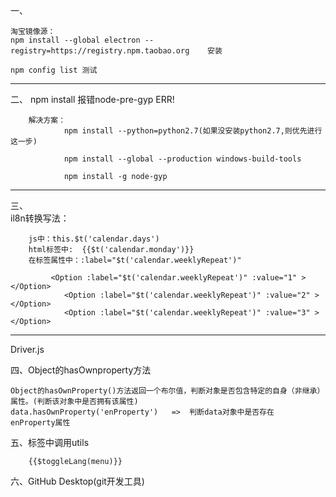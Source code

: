 
一、

	淘宝镜像源：
	npm install --global electron --registry=https://registry.npm.taobao.org	安装

	npm config list	测试

-----------------------------------------


二、
	npm install 报错node-pre-gyp ERR!

		解决方案：
				npm install --python=python2.7(如果没安装python2.7,则优先进行这一步)
				
				npm install --global --production windows-build-tools
				
				npm install -g node-gyp
				
-----------------------------------------			

三、			
	il8n转换写法：
				
		js中：this.$t('calendar.days')
		html标签中:  {{$t('calendar.monday')}} 
		在标签属性中：:label="$t('calendar.weeklyRepeat')"
		
			 <Option :label="$t('calendar.weeklyRepeat')" :value="1" ></Option>
				<Option :label="$t('calendar.weeklyRepeat')" :value="2" ></Option>
				<Option :label="$t('calendar.weeklyRepeat')" :value="3" ></Option>
			
-----------------------------------------

Driver.js


四、Object的hasOwnproperty方法
	
	Object的hasOwnProperty()方法返回一个布尔值，判断对象是否包含特定的自身（非继承）属性。(判断该对象中是否拥有该属性)
	data.hasOwnProperty('enProperty')   =>  判断data对象中是否存在  enProperty属性
	
	

五、标签中调用utils	

		{{$toggleLang(menu)}}
		
		
六、GitHub Desktop(git开发工具)